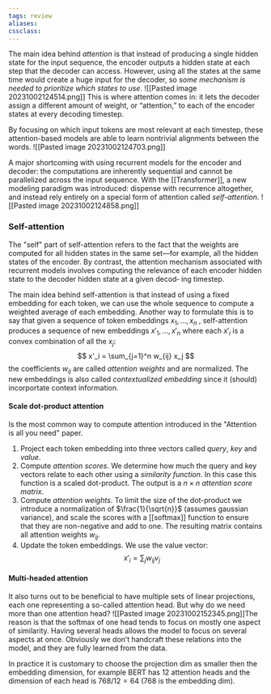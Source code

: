 ```yaml
---
tags: review
aliases:
cssclass:
---
```

 
The main idea behind _attention_ is that instead of producing a single hidden state for the input sequence, the encoder outputs a hidden state at each step that the decoder can access. 
However, using all the states at the same time would create a huge input for the decoder, so _some mechanism is needed to prioritize which states to use_. 
![[Pasted image 20231002124514.png]]
This is where attention comes in: it lets the decoder assign a different amount of weight, or “attention,” to each of the encoder states at every decoding timestep.

By focusing on which input tokens are most relevant at each timestep, these attention-based models are able to learn nontrivial alignments between the words.
![[Pasted image 20231002124703.png]]

A major shortcoming with using recurrent models for the encoder and decoder: the computations are inherently sequential and cannot be parallelized across the input sequence. With the [[Transformer]], a new modeling paradigm was introduced: dispense with recurrence altogether, and instead rely entirely on a special form of attention called *self-attention*.
![[Pasted image 20231002124858.png]]



### Self-attention
The "self" part of self-attention refers to the fact that the weights are computed for all hidden states in the same set—for example, all the hidden states of the encoder. By contrast, the attention mechanism associated with recurrent models involves computing the relevance of each encoder hidden state to the decoder hidden state at a given decod‐ ing timestep.

The main idea behind self-attention is that instead of using a fixed embedding for each token, we can use the whole sequence to compute a weighted average of each embedding. Another way to formulate this is to say that given a sequence of token embeddings $x_1,\dots, x_n$ , self-attention produces a sequence of new embeddings $x'_1,\dots, x'_n$ where each $x'_i$ is a convex combination of all the $x_j$:
$$
x'_i = \sum_{j=1}^n w_{ij} x_j
$$
the coefficients $w_{ij}$ are called _attention weights_ and are normalized.
The new embeddings is also called _contextualized embedding_ since it (should) incorportate context information.

#### Scale dot-product attention
Is the most common way to compute attention introduced in the "Attention is all you need" paper.
1. Project each token embedding into three vectors called _query_, _key_ and _value_.
2. Compute _attention scores_. We determine how much the query and key vectors relate to each other using a _similarity function_. In this case this function is a scaled dot-product. The output is a $n\times n$ _attention score matrix_.
3. Compute _attention weights_. To limit the size of the dot-product we introduce a normalization of $\frac{1}{\sqrt{n}}$ (assumes gaussian variance), and scale the scores with a [[softmax]] function to ensure that they are non-negative and add to one. The resulting matrix contains all attention weights $w_{ij}$.
4. Update the token embeddings. We use the value vector:
$$
x'_i = \sum_j w_{ij}v_j
$$

#### Multi-headed attention
It also turns out to be beneficial to have multiple sets of linear projections, each one representing a so-called attention head. But why do we need more than one attention head? 
![[Pasted image 20231002152345.png]]The reason is that the softmax of one head tends to focus on mostly one aspect of similarity. Having several heads allows the model to focus on several aspects at once. Obviously we don’t handcraft these relations into the model, and they are fully learned from the data.

In practice it is customary to choose the projection dim as smaller then the embedding dimension, for example BERT has 12 attention heads and the dimension of each head is $768/12 = 64$ ($768$ is the embedding dim).

